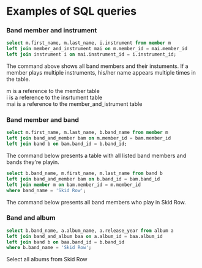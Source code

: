 # Examples of SQL queries

### Band member and instrument

``` SQL
select m.first_name, m.last_name, i.instrument from member m
left join member_and_instrument mai on m.member_id = mai.member_id 
left join instrument i on mai.instrument_id = i.instrument_id;
```
The command above shows all band members and their instuments. If a member plays multiple instruments, his/her name appears multiple times in the table.  
  
m is a reference to the member table  
i is a reference to the insrtument table  
mai is a reference to the member_and_istrument table  

### Band member and band
```SQL
select m.first_name, m.last_name, b.band_name from member m
left join band_and_member bam on m.member_id = bam.member_id
left join band b on bam.band_id = b.band_id;
```
The command below presents a table with all listed band members and bands they're playin.

```SQL
select b.band_name, m.first_name, m.last_name from band b
left join band_and_member bam on b.band_id = bam.band_id
left join member m on bam.member_id = m.member_id
where band_name = 'Skid Row';
```
The command below presents all band members who play in Skid Row.

### Band and album
```SQL
select b.band_name, a.album_name, a.release_year from album a
left join band_and_album baa on a.album_id = baa.album_id
left join band b on baa.band_id = b.band_id
where b.band_name = 'Skid Row';
```
Select all albums from Skid Row
